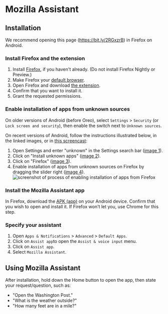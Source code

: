 # Mozilla Assistant

## Installation

We recommend opening this page (https://bit.ly/2RGxzrB) in Firefox on Android.

### Install Firefox and the extension

1. Install [Firefox](https://play.google.com/store/apps/details?id=org.mozilla.firefox&hl=en_US), if you haven't already. (Do not install Firefox Nightly or Preview.)
2. Make Firefox your [default browser](https://support.mozilla.org/en-US/kb/make-firefox-default-browser-android).
3. Open Firefox and download [the extension](https://va.allizom.org/releases/dev-android/firefox-voice.xpi).
4. Confirm that you want to install it.
5. Grant the requested permissions.

### Enable installation of apps from unknown sources

On older versions of Android (before Oreo), select `Settings` > `Security` (or `Lock screen and security`), then enable the switch next to `Unknown sources`. 

On recent versions of Android, follow the instructions illustrated below, in the linked images, or in [this screencast](https://github.com/espertus/mozilla-assistant/blob/master/doc/unknown-sources25.gif):

   1. Open Settings and enter "unknown" in the Settings search bar ([image 1](https://github.com/espertus/mozilla-assistant/raw/master/doc/unknown-sources1.png)).
   2. Click on "Install unknown apps" ([image 2](https://github.com/espertus/mozilla-assistant/raw/master/doc/unknown-sources2.png)).
   3. Click on "Firefox" ([image 3](https://github.com/espertus/mozilla-assistant/raw/master/doc/unknown-sources3.png)).
   4. Enable installation of apps from unknown sources on Firefox by dragging the slider right ([image 4](https://github.com/espertus/mozilla-assistant/raw/master/doc/unknown-sources4.png)).
![screenshot of process of enabling installation of apps from Firefox](https://github.com/espertus/mozilla-assistant/raw/master/doc/unknown-sources-recent.png)

### Install the Mozilla Assistant app

In Firefox, download the [APK (app)](https://github.com/espertus/mozilla-assistant/blob/master/app/build/outputs/apk/debug/app-debug.apk?raw=true) on your Android device. Confirm that you wish to open and install it. If Firefox won't let you, use Chrome for this step.
   
### Specify your assistant

1. Open `Apps & Notifications` > `Advanced` > `Default Apps`.
2. Click on `Assist app`to open the `Assist & voice input` menu.
3. Click on `Assist app`.
4. Select `Mozilla Assistant`.

## Using Mozilla Assistant

After installation, hold down the Home button to open the app, then state your request/question, such as:

 * "Open the Washington Post."
 * "What is the weather outside?"
 * "How many feet are in a mile?"
 
 
